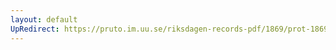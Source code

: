 ```yaml
---
layout: default
UpRedirect: https://pruto.im.uu.se/riksdagen-records-pdf/1869/prot-1869--ak--508/prot-1869--ak--508_000.pdf
---
```

